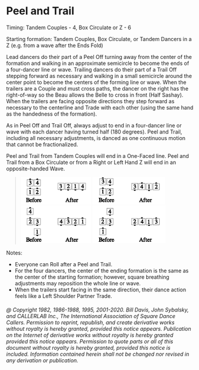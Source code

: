 
# Peel and Trail

Timing: Tandem Couples - 4, Box Circulate or Z - 6

Starting formation: Tandem Couples, Box Circulate, or Tandem Dancers in a Z (e.g. from a wave after
the Ends Fold)

Lead dancers do their part of a Peel Off turning away from the center of the formation and walking in
an approximate semicircle to become the ends of a four-dancer line or wave. Trailing dancers do their
part of a Trail Off stepping forward as necessary and walking in a small semicircle around the center
point to become the centers of the forming line or wave. When the trailers are a Couple and must cross
paths, the dancer on the right has the right-of-way so the Beau allows the Belle to cross in front (Half
Sashay). When the trailers are facing opposite directions they step forward as necessary to the
centerline and Trade with each other (using the same hand as the handedness of the formation).

As in Peel Off and Trail Off, always adjust to end in a four-dancer line or wave with each dancer having
turned half (180 degrees). Peel and Trail, including all necessary adjustments, is danced as one
continuous motion that cannot be fractionalized.

Peel and Trail from Tandem Couples will end in a One-Faced line. Peel and Trail from a Box Circulate
or from a Right or Left Hand Z will end in an opposite-handed Wave.

> 
> ![alt](peel_and_trail_1a.png)
> ![alt](peel_and_trail_1b.png)
> ![alt](peel_and_trail_1c.png)
> ![alt](peel_and_trail_1d.png)
>

Notes:

- Everyone can Roll after a Peel and Trail.
- For the four dancers, the center of the ending formation is the same as the center of the starting
  formation; however, square breathing adjustments may reposition the whole line or wave.
- When the trailers start facing in the same direction, their dance action feels like a Left Shoulder
  Partner Trade.

###### @ Copyright 1982, 1986-1988, 1995, 2001-2020. Bill Davis, John Sybalsky, and CALLERLAB Inc., The International Association of Square Dance Callers. Permission to reprint, republish, and create derivative works without royalty is hereby granted, provided this notice appears. Publication on the Internet of derivative works without royalty is hereby granted provided this notice appears. Permission to quote parts or all of this document without royalty is hereby granted, provided this notice is included. Information contained herein shall not be changed nor revised in any derivation or publication.
